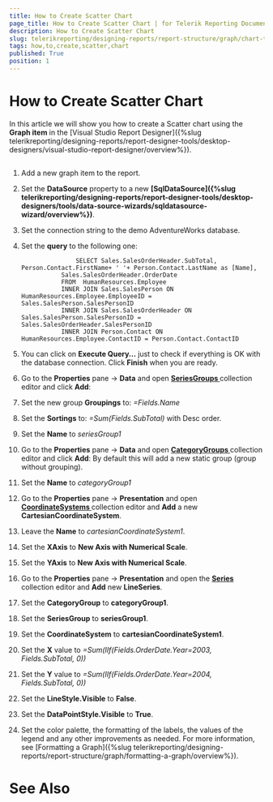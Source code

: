 ```yaml
---
title: How to Create Scatter Chart
page_title: How to Create Scatter Chart | for Telerik Reporting Documentation
description: How to Create Scatter Chart
slug: telerikreporting/designing-reports/report-structure/graph/chart-types/scatter-charts/how-to-create-scatter-chart
tags: how,to,create,scatter,chart
published: True
position: 1
---
```


# How to Create Scatter Chart



In this article we will show you how to create a Scatter chart using the __Graph item__ in the [Visual Studio Report Designer]({%slug telerikreporting/designing-reports/report-designer-tools/desktop-designers/visual-studio-report-designer/overview%}).
      

## 

1. Add a new graph item to the report.

1. Set the __DataSource__ property to a new 
                  __[SqlDataSource]({%slug telerikreporting/designing-reports/report-designer-tools/desktop-designers/tools/data-source-wizards/sqldatasource-wizard/overview%})__.
                

1. Set the connection string to the demo AdventureWorks database.

1. Set the __query__ to the following one:

	                  SELECT Sales.SalesOrderHeader.SubTotal, Person.Contact.FirstName+ ' '+ Person.Contact.LastName as [Name],
                  Sales.SalesOrderHeader.OrderDate 
                  FROM  HumanResources.Employee
                  INNER JOIN Sales.SalesPerson ON HumanResources.Employee.EmployeeID = Sales.SalesPerson.SalesPersonID
                  INNER JOIN Sales.SalesOrderHeader ON Sales.SalesPerson.SalesPersonID = Sales.SalesOrderHeader.SalesPersonID
                  INNER JOIN Person.Contact ON HumanResources.Employee.ContactID = Person.Contact.ContactID
                



1. You can click on __Execute Query...__ just to check if everything is OK with the database connection.
                  Click __Finish__ when you are ready.
                

1. Go to the __Properties__ pane -> __Data__ and open 
              __[                  SeriesGroups
                ](dc4689b1-891a-4f6a-93c7-de089b0ffa5e#SeriesGroupHierarchy)__ collection editor and click __Add__:
            

1. Set the new group __Groupings__ to: *=Fields.Name*

1. Set the __Sortings__ to: *=Sum(Fields.SubTotal)* with Desc order.
                

1. Set the __Name__ to *seriesGroup1*

1. Go to the __Properties__ pane -> __Data__ and open
              __[                  CategoryGroups
                ](dc4689b1-891a-4f6a-93c7-de089b0ffa5e#CategoryGroupHierarchy)__ collection editor and click __Add__:
            By default this will add a new static group (group without grouping).

1. Set the __Name__ to *categoryGroup1*

1. Go to the  __Properties__ pane -> __Presentation__ and open __[                  CoordinateSystems
                ](585fe887-1319-49a5-a848-869286f7c432#CoordinateSystems)__ collection editor and __Add__ a new __CartesianCoordinateSystem__.
            

1. Leave the __Name__ to *cartesianCoordinateSystem1*.
                

1. Set the __XAxis__ to __New Axis with Numerical Scale__.
                

1. Set the __YAxis__ to __New Axis with Numerical Scale__.
                

1. Go to the  __Properties__ pane -> __Presentation__ and open the __[                  Series
                ](585fe887-1319-49a5-a848-869286f7c432#Series)__ collection editor and __Add__ new __LineSeries__.
            

1. Set the __CategoryGroup__ to __categoryGroup1__.
                

1. Set the __SeriesGroup__ to __seriesGroup1__.
                

1. Set the __CoordinateSystem__ to __cartesianCoordinateSystem1__.
                

1. Set the __X__ value to *=Sum(IIf(Fields.OrderDate.Year=2003, Fields.SubTotal, 0))*

1. Set the __Y__ value to *=Sum(IIf(Fields.OrderDate.Year=2004, Fields.SubTotal, 0))*

1. Set the __LineStyle.Visible__ to __False__.
                

1. Set the __DataPointStyle.Visible__ to __True__.
                

1. Set the color palette, the formatting of the labels, the values of the legend and any other improvements as needed.
            For more information, see [Formatting a Graph]({%slug telerikreporting/designing-reports/report-structure/graph/formatting-a-graph/overview%}).
            

# See Also

